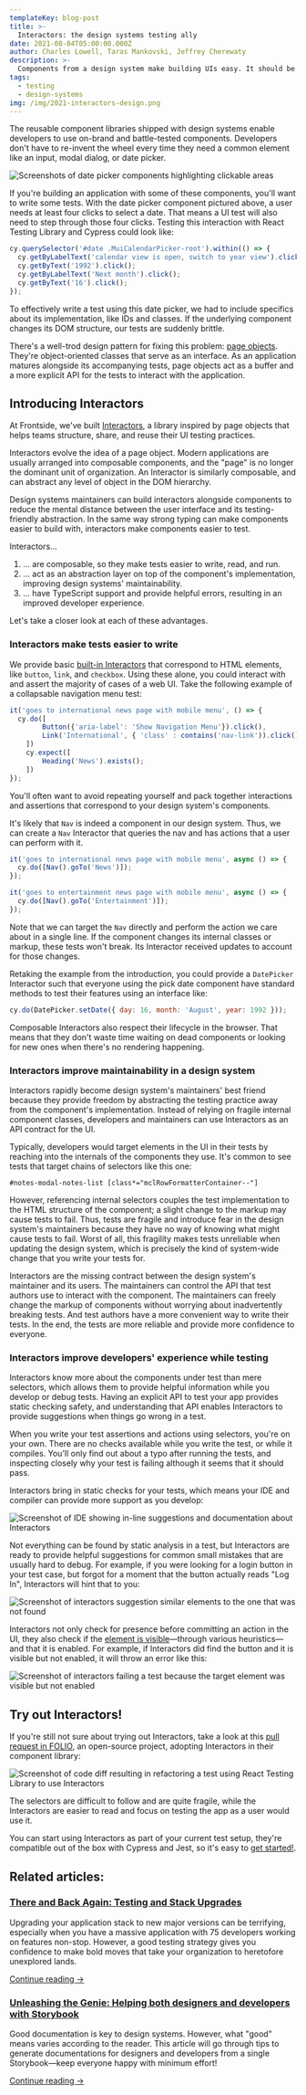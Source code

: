 ```yaml
---
templateKey: blog-post
title: >-
  Interactors: the design systems testing ally
date: 2021-08-04T05:00:00.000Z
author: Charles Lowell, Taras Mankovski, Jeffrey Cherewaty
description: >-
  Components from a design system make building UIs easy. It should be just as easy to test them. Interactors enable more robust tests for component-based UIs, and improve component libraries' maintainability.
tags:
  - testing
  - design-systems
img: /img/2021-interactors-design.png
---
```


The reusable component libraries shipped with design systems enable developers to use on-brand and battle-tested components. Developers don't have to re-invent the wheel every time they need a common element like an input, modal dialog, or date picker.

![Screenshots of date picker components highlighting clickable areas](/img/2021-08-04-interactors-design-system/date-picker-click-map.png)

If you're building an application with some of these components, you'll want to write some tests. With the date picker component pictured above, a user needs at least four clicks to select a date. That means a UI test will also need to step through those four clicks. Testing this interaction with React Testing Library and Cypress could look like:

```js
cy.querySelector('#date .MuiCalendarPicker-root').within(() => {
  cy.getByLabelText('calendar view is open, switch to year view').click();
  cy.getByText('1992').click();
  cy.getByLabelText('Next month').click();
  cy.getByText('16').click();
});
```

To effectively write a test using this date picker, we had to include specifics about its implementation, like IDs and classes. If the underlying component changes its DOM structure, our tests are suddenly brittle.

There's a well-trod design pattern for fixing this problem: [page objects](https://www.martinfowler.com/bliki/PageObject.html). They're object-oriented classes that serve as an interface. As an application matures alongside its accompanying tests, page objects act as a buffer and a more explicit API for the tests to interact with the application.

## Introducing Interactors

At Frontside, we've built [Interactors](https://frontside.com/bigtest/interactors), a library inspired by page objects that helps teams structure, share, and reuse their UI testing practices.

Interactors evolve the idea of a page object. Modern applications are usually arranged into composable components, and the "page" is no longer the dominant unit of organization. An Interactor is similarly composable, and can abstract any level of object in the DOM hierarchy.

Design systems maintainers can build interactors alongside components to reduce the mental distance between the user interface and its testing-friendly abstraction. In the same way strong typing can make components easier to build with, interactors make components easier to test.

Interactors...

1. ... are composable, so they make tests easier to write, read, and run.
2. ... act as an abstraction layer on top of the component's implementation, improving design systems' maintainability.
3. ... have TypeScript support and provide helpful errors, resulting in an improved developer experience.

Let's take a closer look at each of these advantages.

### Interactors make tests easier to write

We provide basic [built-in Interactors](https://frontside.com/bigtest/docs/interactors/built-in-dom) that correspond to HTML elements, like `button`, `link`, and `checkbox`. Using these alone, you could interact with and assert the majority of cases of a web UI. Take the following example of a collapsable navigation menu test:

```js
it('goes to international news page with mobile menu', () => {
  cy.do([
		Button({'aria-label': 'Show Navigation Menu'}).click(),
		Link('International', { 'class' : contains('nav-link')).click()
	])
	cy.expect([
		Heading('News').exists();
	])
});
```

You'll often want to avoid repeating yourself and pack together interactions and assertions that correspond to your design system's components.

It's likely that `Nav` is indeed a component in our design system. Thus, we can create a `Nav` Interactor that queries the nav and has actions that a user can perform with it.

```js
it('goes to international news page with mobile menu', async () => {
  cy.do([Nav().goTo('News')]);
});

it('goes to entertainment news page with mobile menu', async () => {
  cy.do([Nav().goTo('Entertainment')]);
});
```

Note that we can target the `Nav` directly and perform the action we care about in a single line. If the component changes its internal classes or markup, these tests won't break. Its Interactor received updates to account for those changes.

Retaking the example from the introduction, you could provide a `DatePicker` Interactor such that everyone using the pick date component have standard methods to test their features using an interface like:

```js
cy.do(DatePicker.setDate({ day: 16, month: 'August', year: 1992 }));
```

Composable Interactors also respect their lifecycle in the browser. That means that they don't waste time waiting on dead components or looking for new ones when there's no rendering happening.

### Interactors improve maintainability in a design system

Interactors rapidly become design system's maintainers' best friend because they provide freedom by abstracting the testing practice away from the component's implementation. Instead of relying on fragile internal component classes, developers and maintainers can use Interactors as an API contract for the UI.

Typically, developers would target elements in the UI in their tests by reaching into the internals of the components they use. It's common to see tests that target chains of selectors like this one:

`#notes-modal-notes-list [class*="mclRowFormatterContainer--"]`

However, referencing internal selectors couples the test implementation to the HTML structure of the component; a slight change to the markup may cause tests to fail. Thus, tests are fragile and introduce fear in the design system's maintainers because they have no way of knowing what might cause tests to fail. Worst of all, this fragility makes tests unreliable when updating the design system, which is precisely the kind of system-wide change that you write your tests for.

Interactors are the missing contract between the design system's maintainer and its users. The maintainers can control the API that test authors use to interact with the component. The maintainers can freely change the markup of components without worrying about inadvertently breaking tests. And test authors have a more convenient way to write their tests. In the end, the tests are more reliable and provide more confidence to everyone.

### Interactors improve developers' experience while testing

Interactors know more about the components under test than mere selectors, which allows them to provide helpful information while you develop or debug tests. Having an explicit API to test your app provides static checking safety, and understanding that API enables Interactors to provide suggestions when things go wrong in a test.

When you write your test assertions and actions using selectors, you're on your own. There are no checks available while you write the test, or while it compiles. You'll only find out about a typo after running the tests, and inspecting closely why your test is failing although it seems that it should pass.

Interactors bring in static checks for your tests, which means your IDE and compiler can provide more support as you develop:

![Screenshot of IDE showing in-line suggestions and documentation about Interactors](/img/2021-08-04-interactors-design-system/interactors-ide-suggestions.png)

Not everything can be found by static analysis in a test, but Interactors are ready to provide helpful suggestions for common small mistakes that are usually hard to debug. For example, if you were looking for a login button in your test case, but forgot for a moment that the button actually reads "Log In", Interactors will hint that to you:

![Screenshot of interactors suggestion similar elements to the one that was not found](/img/2021-08-04-interactors-design-system/interactors-error-suggest-not-found.png)

Interactors not only check for presence before committing an action in the UI, they also check if the [element is visible](https://github.com/thefrontside/element-is-visible)—through various heuristics—and that it is enabled. For example, if Interactors did find the button and it is visible but not enabled, it will throw an error like this:

![Screenshot of interactors failing a test because the target element was visible but not enabled](/img/2021-08-04-interactors-design-system/interactors-error-disabled-element.png)

## Try out Interactors!

If you're still not sure about trying out Interactors, take a look at this [pull request in FOLIO](https://github.com/folio-org/stripes-testing/pull/112), an open-source project, adopting Interactors in their component library:

![Screenshot of code diff resulting in refactoring a test using React Testing Library to use Interactors](/img/2021-08-04-interactors-design-system/diff-react-testing-library-vs-interactors.png)

The selectors are difficult to follow and are quite fragile, while the Interactors are easier to read and focus on testing the app as a user would use it.

You can start using Interactors as part of your current test setup, they're compatible out of the box with Cypress and Jest, so it's easy to [get started!](https://frontside.com/bigtest/docs/interactors).

<aside class="posts-list-list">
  <h2>Related articles:</h2>
  <div class="posts-list-entry">
    <h3 class="posts-list-title">
      <a href="/blog/2021-18-02-there-and-back-again-testing-and-upgrades/">
        There and Back Again: Testing and Stack Upgrades
      </a>
    </h3>
    <p>
      Upgrading your application stack to new major versions can be terrifying, especially when you have a massive application with 75 developers working on features non-stop. However, a good testing strategy gives you confidence to make bold moves that take your organization to heretofore unexplored lands.
    </p>
    <a href="/blog/2021-18-02-there-and-back-again-testing-and-upgrades/" class="post-link">
      Continue reading
      <span class="post-link--arrow">→</span>
    </a>
  </div>
  <div class="posts-list-entry">
    <h3 class="posts-list-title">
      <a href="/blog/2021-04-07-helping-designers-and-developers-storybook/">
        Unleashing the Genie: Helping both designers and developers with Storybook
      </a>
    </h3>
    <p>
      Good documentation is key to design systems. However, what "good" means varies according to the reader. This article will go through tips to generate documentations for designers and developers from a single Storybook—keep everyone happy with minimum effort!
    </p>
    <a href="/blog/2021-04-07-helping-designers-and-developers-storybook/" class="post-link">
      Continue reading
      <span class="post-link--arrow">→</span>
    </a>
  </div>
</aside>
